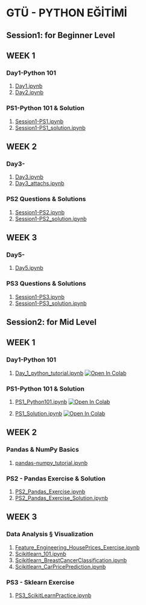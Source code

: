 # GTÜ - PYTHON EĞİTİMİ


## Session1: for Beginner Level 


## WEEK 1
### Day1-Python 101
1. [Day1.ipynb](https://github.com/Esirci/gtu-python-egitimi/tree/main/notebooks/Day1.ipynb)
2. [Day2.ipynb](https://github.com/Esirci/gtu-python-egitimi/tree/main/notebooks/Day2.ipynb)

### PS1-Python 101 & Solution
1. [Session1-PS1.ipynb](https://github.com/Esirci/gtu-python-egitimi/tree/main/notebooks/Session1-PS1.ipynb)
2. [Session1-PS1_solution.ipynb](https://github.com/Esirci/gtu-python-egitimi/tree/main/notebooks/Session1-PS1_solution.ipynb)

## WEEK 2
### Day3-
1. [Day3.ipynb](https://github.com/Esirci/gtu-python-egitimi/tree/main/notebooks/Day3.ipynb)
2. [Day3_attachs.ipynb](https://github.com/Esirci/gtu-python-egitimi/tree/main/notebooks/Day3_attachs.ipynb)

### PS2 Questions & Solutions
1. [Session1-PS2.ipynb](https://github.com/Esirci/gtu-python-egitimi/tree/main/notebooks/Session1-PS2.ipynb)
2. [Session1-PS2_solution.ipynb](https://github.com/Esirci/gtu-python-egitimi/tree/main/notebooks/Session1-PS2_solution.ipynb)


## WEEK 3
### Day5-
1. [Day5.ipynb](https://github.com/Esirci/gtu-python-egitimi/tree/main/notebooks/Day5.ipynb)

### PS3 Questions & Solutions
1. [Session1-PS3.ipynb](https://github.com/Esirci/gtu-python-egitimi/tree/main/notebooks/Session1-PS3.ipynb)
2. [Session1-PS3_solution.ipynb](https://github.com/Esirci/gtu-python-egitimi/tree/main/notebooks/Session1-PS3_solution.ipynb)


## Session2: for Mid Level 

## WEEK 1
### Day1-Python 101
1. [Day_1_python_tutorial.ipynb](https://colab.research.google.com/github/basakbuluz/gtu-python-egitimi/blob/main/notebooks/Day_1_python_tutorial.ipynb)
[![Open In Colab](https://colab.research.google.com/assets/colab-badge.svg)](https://colab.research.google.com/github/basakbuluz/gtu-python-egitimi/blob/main/notebooks/Day_1_python_tutorial.ipynb)

### PS1-Python 101 & Solution
1. [PS1_Python101.ipynb](https://colab.research.google.com/github/basakbuluz/gtu-python-egitimi/blob/main/notebooks/PS1_Python101.ipynb)
[![Open In Colab](https://colab.research.google.com/assets/colab-badge.svg)](https://colab.research.google.com/github/basakbuluz/gtu-python-egitimi/blob/main/notebooks/PS1_Python101.ipynb)

2. [PS1_Solution.ipynb](https://colab.research.google.com/github/basakbuluz/gtu-python-egitimi/blob/main/notebooks/PS1_Solution.ipynb)
[![Open In Colab](https://colab.research.google.com/assets/colab-badge.svg)](https://colab.research.google.com/github/basakbuluz/gtu-python-egitimi/blob/main/notebooks/PS1_Solution.ipynb)

## WEEK 2
### Pandas & NumPy Basics
1. [pandas-numpy_tutorial.ipynb](https://colab.research.google.com/github/basakbuluz/gtu-python-egitimi/blob/main/notebooks/pandas_numpy_tutorial.ipynb)

### PS2 - Pandas Exercise & Solution
1. [PS2_Pandas_Exercise.ipynb](https://colab.research.google.com/github/basakbuluz/gtu-python-egitimi/blob/main/notebooks/PS2_Pandas_Exercise.ipynb)
1. [PS2_Pandas_Exercise_Solution.ipynb](https://colab.research.google.com/github/basakbuluz/gtu-python-egitimi/blob/main/notebooks/PS2_Pandas_Exercise_Solution.ipynb)



## WEEK 3
### Data Analysis § Visualization
1. [Feature_Engineering_HousePrices_Exercise.ipynb](https://colab.research.google.com/github/basakbuluz/gtu-python-egitimi/blob/main/notebooks/Feature_Engineering_HousePrices_Exercise.ipynb)
2. [Scikitlearn_101.ipynb](https://colab.research.google.com/github/basakbuluz/gtu-python-egitimi/blob/main/notebooks/Scikitlearn_101.ipynb)
3. [Scikitlearn_BreastCancerClassification.ipynb](https://colab.research.google.com/github/basakbuluz/gtu-python-egitimi/blob/main/notebooks/Scikitlearn_BreastCancerClassification.ipynb)
4. [Scikitlearn_CarPricePrediction.ipynb](https://colab.research.google.com/github/basakbuluz/gtu-python-egitimi/blob/main/notebooks/Scikitlearn_CarPricePrediction.ipynb)

### PS3 - Sklearn Exercise 
1. [PS3_ScikitLearnPractice.ipynb](https://colab.research.google.com/github/basakbuluz/gtu-python-egitimi/blob/main/notebooks/PS3_ScikitLearnPractice.ipynb)
